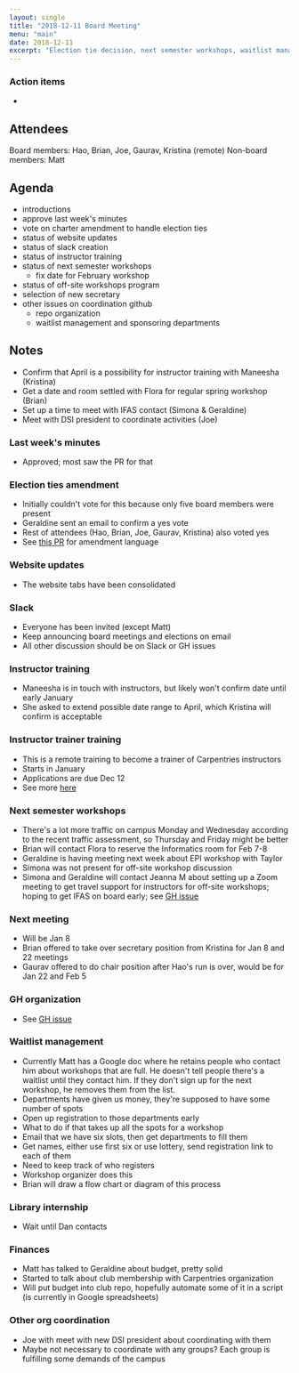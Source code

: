```yaml
---
layout: single
title: "2018-12-11 Board Meeting"
menu: "main"
date: 2018-12-11
excerpt: "Election tie decision, next semester workshops, waitlist management"
---
```


### Action items
* 

## Attendees
Board members: Hao, Brian, Joe, Gaurav, Kristina (remote)
Non-board members: Matt

## Agenda
* introductions
* approve last week's minutes
* vote on charter amendment to handle election ties
* status of website updates
* status of slack creation
* status of instructor training
* status of next semester workshops
  - fix date for February workshop
* status of off-site workshops program
* selection of new secretary
* other issues on coordination github
  - repo organization
  - waitlist management and sponsoring departments

## Notes
* Confirm that April is a possibility for instructor training with Maneesha (Kristina)
* Get a date and room settled with Flora for regular spring workshop (Brian)
* Set up a time to meet with IFAS contact (Simona & Geraldine)
* Meet with DSI president to coordinate activities (Joe)

### Last week's minutes
* Approved; most saw the PR for that

### Election ties amendment
* Initially couldn't vote for this because only five board members were present
* Geraldine sent an email to confirm a yes vote
* Rest of attendees (Hao, Brian, Joe, Gaurav, Kristina) also voted yes
* See [this PR](https://github.com/UF-Carpentry/website/pull/20/commits) for amendment language

### Website updates
* The website tabs have been consolidated

### Slack
* Everyone has been invited (except Matt)
* Keep announcing board meetings and elections on email
* All other discussion should be on Slack or GH issues

### Instructor training
* Maneesha is in touch with instructors, but likely won't confirm date until early January
* She asked to extend possible date range to April, which Kristina will confirm is acceptable

### Instructor trainer training
* This is a remote training to become a trainer of Carpentries instructors
* Starts in January
* Applications are due Dec 12
* See more [here](https://carpentries.org/blog/2018/11/trainer-applications/)

### Next semester workshops
* There's a lot more traffic on campus Monday and Wednesday according to the recent traffic assessment, so Thursday and Friday might be better
* Brian will contact Flora to reserve the Informatics room for Feb 7-8
* Geraldine is having meeting next week about EPI workshop with Taylor
* Simona was not present for off-site workshop discussion
* Simona and Geraldine will contact Jeanna M about setting up a Zoom meeting to get travel support for instructors for off-site workshops; hoping to get IFAS on board early; see [GH issue](https://github.com/UF-Carpentry/Coordination/issues/71)

### Next meeting
* Will be Jan 8
* Brian offered to take over secretary position from Kristina for Jan 8 and 22 meetings
* Gaurav offered to do chair position after Hao's run is over, would be for Jan 22 and Feb 5

### GH organization 
* See [GH issue](https://github.com/UF-Carpentry/Coordination/issues/68)

### Waitlist management
* Currently Matt has a Google doc where he retains people who contact him about workshops that are full. He doesn't tell people there's a waitlist until they contact him. If they don't sign up for the next workshop, he removes them from the list. 
* Departments have given us money, they're supposed to have some number of spots
* Open up registration to those departments early
* What to do if that takes up all the spots for a workshop
* Email that we have six slots, then get departments to fill them
* Get names, either use first six or use lottery, send registration link to each of them
* Need to keep track of who registers
* Workshop organizer does this
* Brian will draw a flow chart or diagram of this process

### Library internship
* Wait until Dan contacts

### Finances
* Matt has talked to Geraldine about budget, pretty solid
* Started to talk about club membership with Carpentries organization
* Will put budget into club repo, hopefully automate some of it in a script (is currently in Google spreadsheets)

### Other org coordination
* Joe with meet with new DSI president about coordinating with them
* Maybe not necessary to coordinate with any groups? Each group is fulfilling some demands of the campus
